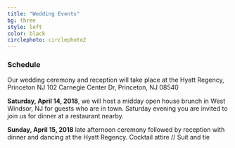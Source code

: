 ```yaml
---
title: "Wedding Events"
bg: three
style: left
color: black
circlephoto: circlephoto2
---
```


### Schedule

Our wedding ceremony and reception will take place at the Hyatt Regency, Princeton NJ 
102 Carnegie Center Dr, Princeton, NJ 08540

**Saturday, April 14, 2018**, we will host a midday open house brunch in West Windsor, NJ for guests who are in town. Saturday evening you are invited to join us for dinner at a restaurant nearby.

**Sunday, April 15, 2018** late afternoon ceremony followed by reception with dinner and dancing at the Hyatt Regency. Cocktail attire // Suit and tie 
